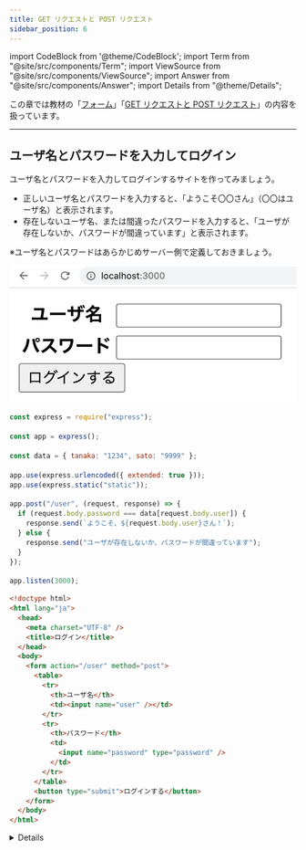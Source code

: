 ```yaml
---
title: GET リクエストと POST リクエスト
sidebar_position: 6
---
```


import CodeBlock from '@theme/CodeBlock';
import Term from "@site/src/components/Term";
import ViewSource from "@site/src/components/ViewSource";
import Answer from "@site/src/components/Answer";
import Details from "@theme/Details";

この章では教材の「[フォーム](../../3-web-servers/05-form/index.md)」「[GET リクエストと POST リクエスト](../../3-web-servers/06-get-post/index.md)」の内容を扱っています。

---

## ユーザ名とパスワードを入力してログイン

ユーザ名とパスワードを入力してログインするサイトを作ってみましょう。

- 正しいユーザ名とパスワードを入力すると、「ようこそ〇〇さん」（〇〇はユーザ名）と表示されます。
- 存在しないユーザ名、または間違ったパスワードを入力すると、「ユーザが存在しないか、パスワードが間違っています」と表示されます。

※ユーザ名とパスワードはあらかじめサーバー側で定義しておきましょう。

![ユーザ名とパスワードを入力してログインするサイト](./login.png)

<Answer>

```javascript title="server.js"
const express = require("express");

const app = express();

const data = { tanaka: "1234", sato: "9999" };

app.use(express.urlencoded({ extended: true }));
app.use(express.static("static"));

app.post("/user", (request, response) => {
  if (request.body.password === data[request.body.user]) {
    response.send(`ようこそ、${request.body.user}さん！`);
  } else {
    response.send("ユーザが存在しないか、パスワードが間違っています");
  }
});

app.listen(3000);
```

```html title="index.html"
<!doctype html>
<html lang="ja">
  <head>
    <meta charset="UTF-8" />
    <title>ログイン</title>
  </head>
  <body>
    <form action="/user" method="post">
      <table>
        <tr>
          <th>ユーザ名</th>
          <td><input name="user" /></td>
        </tr>
        <tr>
          <th>パスワード</th>
          <td>
            <input name="password" type="password" />
          </td>
        </tr>
      </table>
      <button type="submit">ログインする</button>
    </form>
  </body>
</html>
```

<ViewSource url={import.meta.url} path="_samples/login-form" />

</Answer>

<Details summary={<summary>注意</summary>}>

このシステムでは、`tanaka` や `sato` などのユーザ名をキーにしているため、同名の人物が存在するとログインできなくなります。

本来はそのような場合も想定し、`{ 自動で発行したid: { name: "名前", password: ""}}` のようなモデルを使って、ユーザを登録するたびに `id` を自動で発行し、その `id` をキーにするようにするとよいでしょう。

詳細はデータベースや Cookie について理解したのちに、[Cookie の章の課題](/docs/web-servers/cookie/#%E8%AA%B2%E9%A1%8C-1)等を通して学習してください。

</Details>
